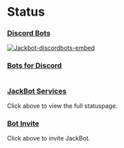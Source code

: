 # <i class="twa twa-satellite"></i> Status

### [Discord Bots](https://discordbots.org)
<p><a href="https://discordbots.org/bot/437439973751521280"><img src="https://discordbots.org/api/widget/437439973751521280.svg?usernamecolor=FFFFFF&amp;topcolor=2C2F33" alt="Jackbot-discordbots-embed" /></a></p>

### [Bots for Discord](https://botsfordiscord.com)
<p><a href="https://botsfordiscord.com/bot/437439973751521280"><img src="https://botsfordiscord.com/api/v1/bots/437439973751521280/embed?theme=dark" alt="" /></a></p>

### [JackBot Services](https://cairo2k18.github.io/jackbot/service-status.html)
Click above to view the full statuspage.

### <a href="javascript:window.open('https://discordapp.com/oauth2/authorize?client_id=437439973751521280&permissions=8&scope=bot', 'JackBot Invite', 'width=470,height=630');">Bot Invite</a>
Click above to invite JackBot.

<meta property="og:type" content="website">
<meta property="og:title" content="JackBot">
<meta property="og:description" content="This is the official website and documentation for JackBot. JackBot is a Discord Bot full of memes, quotes and many other things that are about or relevant to the YouTuber JackSucksAtLife.">
<meta name="og:image" content="https://raw.githubusercontent.com/Cairo2k18/jackbot/master/docs/logo2.jpg">
<meta name="theme-color" content="#FF1919">